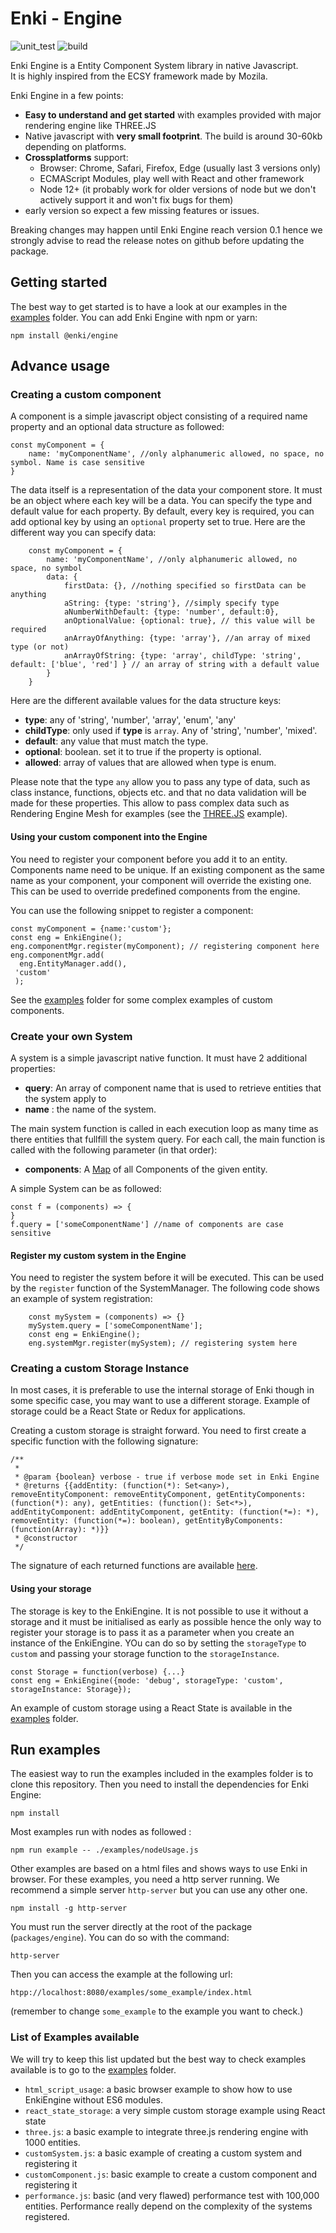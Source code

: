 # Enki - Engine

![unit_test](https://github.com/enkige/engine/workflows/Unit%20Test/badge.svg) ![build](https://github.com/enkige/engine/workflows/Build/badge.svg)


Enki Engine is a Entity Component System library in native Javascript.  
It is highly inspired from the ECSY framework made by Mozila.  

Enki Engine in a few points:  

* __Easy to understand and get started__ with examples provided with major rendering engine like THREE.JS
* Native javascript with __very small footprint__. The build is around 30-60kb depending on platforms.
* __Crossplatforms__ support: 
    * Browser: Chrome, Safari, Firefox, Edge (usually last 3 versions only)
    * ECMAScript Modules, play well with React and other framework
    * Node 12+ (it probably work for older versions of node but we don't actively support it and won't fix bugs for them)
* early version so expect a few missing features or issues. 

Breaking changes may happen until Enki Engine reach version 0.1 hence we strongly advise to read the release notes on github before updating the package.

## Getting started

The best way to get started is to have a look at our examples in the [examples]('./examples) folder.
You can add Enki Engine with npm or yarn:

    npm install @enki/engine
    
## Advance usage

### Creating a custom component

A component is a simple javascript object consisting of a required name property and an optional data structure as followed:

    const myComponent = {
        name: 'myComponentName', //only alphanumeric allowed, no space, no symbol. Name is case sensitive
    }

The data itself is a representation of the data your component store. It must be an object where each key will be a data.
You can specify the type and default value for each property. By default, every key is required, you can add optional key by using an `optional` property set to true.  Here are the different way you can specify data:

        const myComponent = {
            name: 'myComponentName', //only alphanumeric allowed, no space, no symbol
            data: {
                firstData: {}, //nothing specified so firstData can be anything
                aString: {type: 'string'}, //simply specify type
                aNumberWithDefault: {type: 'number', default:0},
                anOptionalValue: {optional: true}, // this value will be required 
                anArrayOfAnything: {type: 'array'}, //an array of mixed type (or not)
                anArrayOfString: {type: 'array', childType: 'string', default: ['blue', 'red'] } // an array of string with a default value 
            }
        }
 
Here are the different available values for the data structure keys:
* __type__: any of 'string', 'number', 'array', 'enum', 'any'
* __childType__: only used if __type__ is `array`. Any of 'string', 'number', 'mixed'.  
* __default__: any value that must match the type.
* __optional__: boolean. set it to true if the property is optional. 
* __allowed__: array of values that are allowed when type is enum.


Please note that the type `any` allow you to pass any type of data, such as class instance, functions, objects etc. and that no data validation will be made for these properties.
This allow to pass complex data such as Rendering Engine Mesh for examples (see the [THREE.JS](./examples/three.js/index.html) example).   

#### Using your custom component into the Engine

You need to register your component before you add it to an entity. Components name need to be unique.
If an existing component as the same name as your component, your component will override the existing one.
This can be used to override predefined components from the engine.  

You can use the following snippet to register a component:
    
    const myComponent = {name:'custom'};
    const eng = EnkiEngine();
    eng.componentMgr.register(myComponent); // registering component here
    eng.componentMgr.add(
      eng.EntityManager.add(),
     'custom'
     );
    
See the [examples](./examples) folder for some complex examples of custom components.

### Create your own System

A system is a simple javascript native function. It must have 2 additional properties:
* __query__: An array of component name that is used to retrieve entities that the system apply to
* __name__ : the name of the system. 

The main system function is called in each execution loop as many time as there entities that fullfill the system query.
For each call, the main function is called with the following parameter (in that order):
* __components__: A [Map](https://developer.mozilla.org/en-US/docs/Web/JavaScript/Reference/Global_Objects/Map) of all Components of the given entity.
 
A simple System can be as followed:
    
    const f = (components) => {
    }
    f.query = ['someComponentName'] //name of components are case sensitive 

#### Register my custom system in the Engine    

You need to register the system before it will be executed. This can be used by the `register` function of the SystemManager.
The following code shows an example of system registration:

        const mySystem = (components) => {}
        mySystem.query = ['someComponentName']; 
        const eng = EnkiEngine();
        eng.systemMgr.register(mySystem); // registering system here
    
### Creating a custom Storage Instance

In most cases, it is preferable to use the internal storage of Enki though in some specific case, you may want to use a different storage.
Example of storage could be a React State or Redux for applications. 

Creating a custom storage is straight forward. You need to first create a specific function with the following signature:


```$xslt
/**
 * 
 * @param {boolean} verbose - true if verbose mode set in Enki Engine
 * @returns {{addEntity: (function(*): Set<any>), removeEntityComponent: removeEntityComponent, getEntityComponents: (function(*): any), getEntities: (function(): Set<*>), addEntityComponent: addEntityComponent, getEntity: (function(*=): *), removeEntity: (function(*=): boolean), getEntityByComponents: (function(Array): *)}}
 * @constructor
 */
```

The signature of each returned functions are available [here](./src/storage/memoryStorage.js).

#### Using your storage

The storage is key to the EnkiEngine. It is not possible to use it without a storage and it must be initialised as early as possible hence the only way to register your storage is to pass it as a parameter when you create an instance of the EnkiEngine.
YOu can do so by setting the `storageType` to `custom` and passing your storage function to the `storageInstance`.

    const Storage = function(verbose) {...}
    const eng = EnkiEngine({mode: 'debug', storageType: 'custom', storageInstance: Storage});

An example of custom storage using a React State is available in the [examples](./examples/react_state_storage/storage.js) folder.
## Run examples

The easiest way to run the examples included in the examples folder is to clone this repository.
Then you need to install the dependencies for Enki Engine:
    
    npm install 

Most examples run with nodes as followed :    

    npm run example -- ./examples/nodeUsage.js

Other examples are based on a html files and shows ways to use Enki in browser. For these examples, you need a http server running. 
We recommend a simple server `http-server` but you can use any other one.  

    npm install -g http-server
    
You must run the server directly at the root of the package (`packages/engine`).
You can do so with the command:
    
    http-server

Then you can access the example at the following url: 

    htpp://localhost:8080/examples/some_example/index.html

(remember to change `some_example` to the example you want to check.)

### List of Examples available

We will try to keep this list updated but the best way to check examples available is to go to the [examples](./examples) folder.

* `html_script_usage`: a basic browser example to show how to use EnkiEngine without ES6 modules.
* `react_state_storage`: a very simple custom storage example using React state
* `three.js`: a basic example to integrate three.js rendering engine with 1000 entities.  
* `customSystem.js`: a basic example of creating a custom system and registering it
* `customComponent.js`: basic example to create a custom component and registering it
* `performance.js`: basic (and very flawed) performance test with 100,000 entities. Performance really depend on the complexity of the systems registered.
